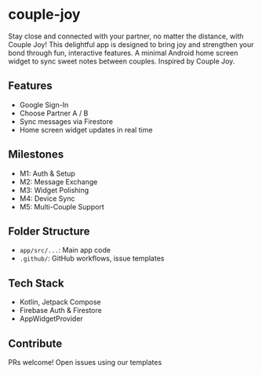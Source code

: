 # couple-joy
Stay close and connected with your partner, no matter the distance, with Couple Joy! This delightful app is designed to bring joy and strengthen your bond through fun, interactive features.
A minimal Android home screen widget to sync sweet notes between couples. Inspired by Couple Joy.

## Features
- Google Sign-In
- Choose Partner A / B
- Sync messages via Firestore
- Home screen widget updates in real time

## Milestones
- M1: Auth & Setup
- M2: Message Exchange
- M3: Widget Polishing
- M4: Device Sync
- M5: Multi-Couple Support

## Folder Structure
- `app/src/...`: Main app code
- `.github/`: GitHub workflows, issue templates

## Tech Stack
- Kotlin, Jetpack Compose
- Firebase Auth & Firestore
- AppWidgetProvider

## Contribute
PRs welcome! Open issues using our templates
